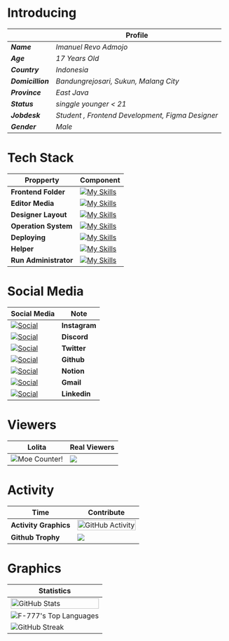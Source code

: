 # Introducing 

|       |  Profile  | 
|-------|-------------| 
| ***Name*** | *Imanuel Revo Admojo* |
| ***Age*** | *17 Years Old* |
| ***Country*** | *Indonesia* | 
| ***Domicillion*** | *Bandungrejosari, Sukun, Malang City* |
| ***Province*** | *East Java* | 
| ***Status*** | *singgle younger < 21*  | 
| ***Jobdesk*** | *Student , Frontend Development, Figma Designer* | 
| ***Gender*** | *Male* | 

# Tech Stack 


| Propperty               |   Component                                                                                                        |
|-------------------------|--------------------------------------------------------------------------------------------------------------------|
| **Frontend Folder**               | [![My Skills](https://skillicons.dev/icons?i=html,css,js,ts,react,sass,vite&theme=dark)](https://skillicons.dev)   | 
| **Editor Media**           | [![My Skills](https://skillicons.dev/icons?i=vscode,webflow,wordpress&theme=dark)](https://skillicons.dev)                |
| **Designer Layout**              | [![My Skills](https://skillicons.dev/icons?i=figma,svg&theme=dark)](https://skillicons.dev)                        |
| **Operation System**    | [![My Skills](https://skillicons.dev/icons?i=windows,apple&theme=dark)](https://skillicons.dev)                    |
| **Deploying**           | [![My Skills](https://skillicons.dev/icons?i=vercel&theme=dark)](https://skillicons.dev)                           |
| **Helper**              | [![My Skills](https://skillicons.dev/icons?i=stackoverflow,tensorflow,postman&theme=dark)](https://skillicons.dev) |
| **Run Administrator**   | [![My Skills](https://skillicons.dev/icons?i=git,powershell,npm,nodejs&theme=dark)](https://skillicons.dev)        |



# Social Media 

| Social Media | Note |
|--------------|--------------| 
| [![Social](https://skillicons.dev/icons?i=instagram&theme=dark)](https://www.instagram.com/revoadmojo29/) | **Instagram** |
| [![Social](https://skillicons.dev/icons?i=discord&theme=dark)](https://skillicons.dev) | **Discord**   |
| [![Social](https://skillicons.dev/icons?i=twitter&theme=dark)](https://skillicons.dev) | **Twitter**   | 
| [![Social](https://skillicons.dev/icons?i=github&theme=dark)](https://github.com/F-777/) | **Github**    |
| [![Social](https://skillicons.dev/icons?i=notion&theme=dark)](https://skillicons.dev) | **Notion**    |
| [![Social](https://skillicons.dev/icons?i=gmail&theme=dark)](https://skillicons.dev) | **Gmail**     |
| [![Social](https://skillicons.dev/icons?i=linkedin&theme=dark)](https://www.linkedin.com/in/imanuel-revo-admojo-ba2865310/) | **Linkedin**     |




# Viewers 
| Lolita | Real Viewers | 
|--------|--------------|
| <img alt="Moe Counter!" src="https://count.getloli.com/@F-777.github?name=F-777.github&theme=booru-lewd&padding=7&offset=0&align=top&scale=1&pixelated=1&darkmode=auto"/> | <img src="https://profile-counter.glitch.me/F-777/count.svg" /> | 

# Activity 

| Time | Contribute |
|------|------------| 
| **Activity Graphics** | <img width="100%" src="https://github-readme-activity-graph.vercel.app/graph?username=F-777&bg_color=009cc3&color=fff&line=fff&point=fff&area=true&area_color=fff&hide_border=true" alt="GitHub Activity"/> |
| **Github Trophy** | <img src="https://github-profile-trophy.vercel.app/?username=f-777&theme=discord&row=2&no-bg=true&column=9&margin-w=15&margin-h=15" /> |

# Graphics 

| Statistics |
|-------------------------------------------------------------------------------------------------------------------------|
|<img src="https://github-readme-stats-sigma-five.vercel.app/api?username=f-777&show_icons=true&theme=react&hide_border=true" width="100%" alt="GitHub Stats" />  |
| ![F-777's Top Languages](https://github-readme-stats.vercel.app/api/top-langs/?username=F-777&theme=react&show_icons=true&hide_border=true&layout=compact) | 
| <img src="https://github-readme-streak-stats.herokuapp.com/?user=f-777&theme=react&hide_border=true" alt="GitHub Streak"/> |


